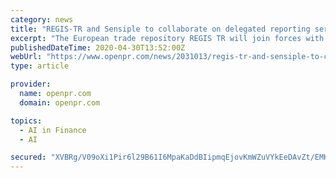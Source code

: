 ```yaml
---
category: news
title: "REGIS-TR and Sensiple to collaborate on delegated reporting services for SFTR"
excerpt: "The European trade repository REGIS TR will join forces with Sensiple a market leader in regulatory technology solutions for repurchase agreements repo and secured lending The partnership aims to provide an interoperable web based end to end automated reporting solution"
publishedDateTime: 2020-04-30T13:52:00Z
webUrl: "https://www.openpr.com/news/2031013/regis-tr-and-sensiple-to-collaborate-on-delegated-reporting"
type: article

provider:
  name: openpr.com
  domain: openpr.com

topics:
  - AI in Finance
  - AI

secured: "XVBRg/V09oXi1Pir6l29B61I6MpaKaDdBIipmqEjovKmWZuVYkEeDAvZt/EMKBqy9GQQRNtPxNGYiktruznEAbtV7T81SEZqyMY77hAQbDVduP8ImN2ju3VxGUGpR8BAmR5vjgZU9yCIHRkmlSKiBiZgutwuRy6/xs8K73thCYw0zSsLpD6f4rjljjpr0Q/z+RHuITivLOCLKXq80DxGLltPBzcp2qtdsgS54lXDkR+W7xFNYWw2S7NPkusQ07/xEJzuKZouKlOT0LqWaeELk5tnqHezkNxBYN9xfFV4RB8DmPKPvTW3g66olEcmynKJ;CKCk3xCML7QEqHOYHIPDXg=="
---
```


